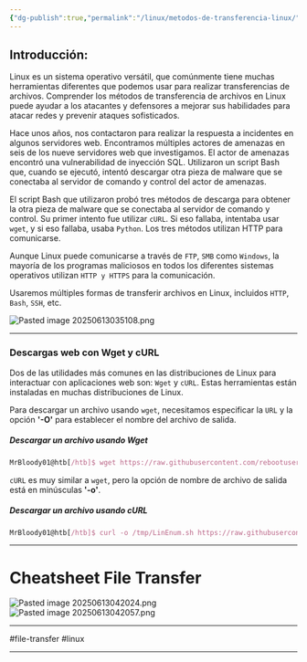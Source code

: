 ```yaml
---
{"dg-publish":true,"permalink":"/linux/metodos-de-transferencia-linux/"}
---
```


## Introducción:

Linux es un sistema operativo versátil, que comúnmente tiene muchas herramientas diferentes que podemos usar para realizar transferencias de archivos. Comprender los métodos de transferencia de archivos en Linux puede ayudar a los atacantes y defensores a mejorar sus habilidades para atacar redes y prevenir ataques sofisticados. 

Hace unos años, nos contactaron para realizar la respuesta a incidentes en algunos servidores web. Encontramos múltiples actores de amenazas en seis de los nueve servidores web que investigamos. El actor de amenazas encontró una vulnerabilidad de inyección SQL. Utilizaron un script Bash que, cuando se ejecutó, intentó descargar otra pieza de malware que se conectaba al servidor de comando y control del actor de amenazas.

El script Bash que utilizaron probó tres métodos de descarga para obtener la otra pieza de malware que se conectaba al servidor de comando y control. Su primer intento fue utilizar `cURL`. Si eso fallaba, intentaba usar `wget`, y si eso fallaba, usaba `Python`. Los tres métodos utilizan HTTP para comunicarse.

Aunque Linux puede comunicarse a través de `FTP`, `SMB` como `Windows`, la mayoría de los programas maliciosos en todos los diferentes sistemas operativos utilizan `HTTP y HTTPS` para la comunicación.

Usaremos múltiples formas de transferir archivos en Linux, incluidos `HTTP`, `Bash`, `SSH`, etc.

![Pasted image 20250613035108.png](/img/user/imgs/Pasted%20image%2020250613035108.png)

---

### Descargas web con  Wget y cURL

Dos de las utilidades más comunes en las distribuciones de Linux para interactuar con aplicaciones web son: `Wget` y `cURL`. Estas herramientas están instaladas en muchas distribuciones de Linux.

Para descargar un archivo usando `wget`, necesitamos especificar la `URL` y la opción **'-O'** para establecer el nombre del archivo de salida.

##### Descargar un archivo usando Wget

``` javascript
MrBloody01@htb[/htb]$ wget https://raw.githubusercontent.com/rebootuser/LinEnum/master/LinEnum.sh -O /tmp/LinEnum.sh
```
`cURL` es muy similar a `wget`, pero la opción de nombre de archivo de salida está en minúsculas **'-o'**. 


##### Descargar un archivo usando cURL

``` JavaScript
MrBloody01@htb[/htb]$ curl -o /tmp/LinEnum.sh https://raw.githubusercontent.com/rebootuser/LinEnum/master/LinEnum.sh
```

----------------------

# Cheatsheet File Transfer

![Pasted image 20250613042024.png](/img/user/imgs/Pasted%20image%2020250613042024.png)
![Pasted image 20250613042057.png](/img/user/imgs/Pasted%20image%2020250613042057.png)

---

#file-transfer #linux

---